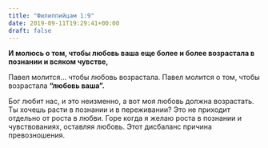 ```yaml
---
title: "Филиппийцам 1:9"
date: 2019-09-11T19:29:41+00:00
draft: false
---
```

**И молюсь о том, чтобы любовь ваша еще более и более возрастала в познании и всяком чувстве,**  

Павел молится… чтобы любовь возрастала. Павел молится о том, чтобы возрастала **&#8220;любовь ваша&#8221;.** 

Бог любит нас, и это неизменно, а вот моя любовь должна возрастать. Ты хочешь расти в познании и в переживании? Это не приходит отдельно от роста в любви. Горе когда я желаю роста в познании и чувствованиях, оставляя любовь. Этот дисбаланс причина превозношения.   